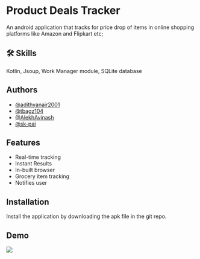 
# Product Deals Tracker

An android application that tracks for price drop of items in online shopping platforms like Amazon and Flipkart etc;



## 🛠 Skills
Kotlin, Jsoup, Work Manager module, SQLite database



## Authors

- [@adithyanair2001](https://www.github.com/octokatherine)
- [@tbagz104](https://github.com/tbagz104)
- [@AlekhAvinash](https://github.com/AlekhAvinash)
- [@sk-pai](https://github.com/sk-pai)


## Features

- Real-time tracking
- Instant Results
- In-built browser
- Grocery item tracking
- Notifies user


## Installation

Install the application by downloading the apk file in the git repo.

    
## Demo

![](![]([https://github.com/Your_Repository_Name/Your_GIF_Name.gif](https://github.com/adithyanair2001/Product-Deals-Tracker/blob/main/20221005_063604.gif)))

